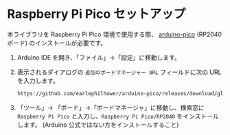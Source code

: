 # Raspberry Pi Pico セットアップ

本ライブラリを Raspberry Pi Pico 環境で使用する際、 [arduino-pico](https://github.com/earlephilhower/arduino-pico/) (RP2040 ボード) のインストールが必要です。

1. Arduino IDE を開き、「ファイル」->「設定」に移動します。

2. 表示されるダイアログの `追加のボードマネージャー URL` フィールドに次の URL を入力します。

   ```txt
   https://github.com/earlephilhower/arduino-pico/releases/download/global/package_rp2040_index.json
   ```

3. 「ツール」-> 「ボード」->「ボードマネージャ」に移動し、検索窓に `Raspberry Pi Pico` と入力し、`Raspberry Pi Pico/RP2040` をインストールします。 (Arduino 公式ではない方をインストールすること)
